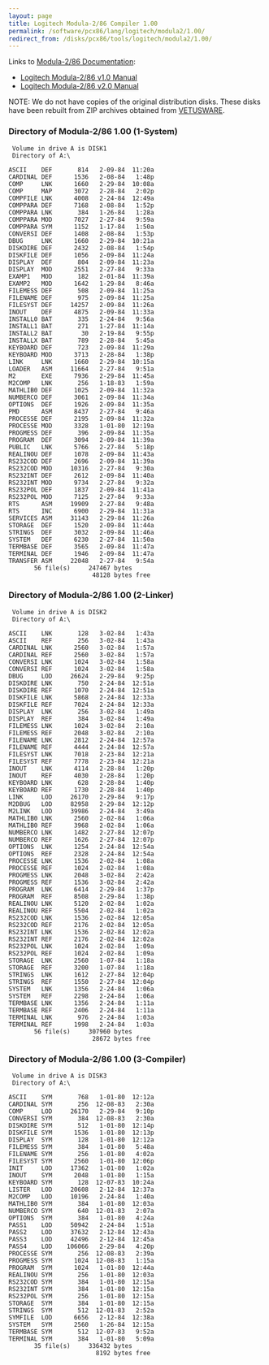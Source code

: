 ```yaml
---
layout: page
title: Logitech Modula-2/86 Compiler 1.00
permalink: /software/pcx86/lang/logitech/modula2/1.00/
redirect_from: /disks/pcx86/tools/logitech/modula2/1.00/
---
```


Links to [Modula-2/86 Documentation](http://www.bitsavers.org/pdf/logitech/modula-2/):

- [Logitech Modula-2/86 v1.0 Manual](http://www.bitsavers.org/pdf/logitech/modula-2/Logitech_Modula-2_86_1.0_Feb84.pdf)
- [Logitech Modula-2/86 v2.0 Manual](http://www.bitsavers.org/pdf/logitech/modula-2/Modula-2_86_Ver_2.00_Users_Manual_Apr86.pdf)

NOTE: We do not have copies of the original distribution disks.  These disks have been rebuilt from ZIP archives obtained
from [VETUSWARE](https://vetusware.com/download/MODULE%202%20_SETUP_DEBUG_COMPILER.DISCS%201.0/?id=11456).

### Directory of Modula-2/86 1.00 (1-System)

     Volume in drive A is DISK1
     Directory of A:\

    ASCII    DEF       814   2-09-84  11:20a
    CARDINAL DEF      1536   2-08-84   1:48p
    COMP     LNK      1660   2-29-84  10:08a
    COMP     MAP      3072   2-28-84   2:02p
    COMPFILE LNK      4008   2-24-84  12:49a
    COMPPARA DEF      7168   2-08-84   1:52p
    COMPPARA LNK       384   1-26-84   1:28a
    COMPPARA MOD      7027   2-27-84   9:59a
    COMPPARA SYM      1152   1-17-84   1:50a
    CONVERSI DEF      1408   2-08-84   1:53p
    DBUG     LNK      1660   2-29-84  10:21a
    DISKDIRE DEF      2432   2-08-84   1:54p
    DISKFILE DEF      1056   2-09-84  11:24a
    DISPLAY  DEF       804   2-09-84  11:23a
    DISPLAY  MOD      2551   2-27-84   9:33a
    EXAMP1   MOD       182   2-01-84  11:39a
    EXAMP2   MOD      1642   1-29-84   8:46a
    FILEMESS DEF       508   2-09-84  11:25a
    FILENAME DEF       975   2-09-84  11:25a
    FILESYST DEF     14257   2-09-84  11:26a
    INOUT    DEF      4875   2-09-84  11:33a
    INSTALL0 BAT       335   2-24-84   9:56a
    INSTALL1 BAT       271   1-27-84  11:14a
    INSTALL2 BAT        30   2-19-84   9:55p
    INSTALLX BAT       789   2-28-84   5:45a
    KEYBOARD DEF       723   2-09-84  11:29a
    KEYBOARD MOD      3713   2-28-84   1:38p
    LINK     LNK      1660   2-29-84  10:15a
    LOADER   ASM     11664   2-27-84   9:51a
    M2       EXE      7936   2-29-84  11:45a
    M2COMP   LNK       256   1-18-83   1:59a
    MATHLIB0 DEF      1025   2-09-84  11:32a
    NUMBERCO DEF      3061   2-09-84  11:34a
    OPTIONS  DEF      1926   2-09-84  11:35a
    PMD      ASM      8437   2-27-84   9:46a
    PROCESSE DEF      2195   2-09-84  11:32a
    PROCESSE MOD      3328   1-01-80  12:19a
    PROGMESS DEF       396   2-09-84  11:35a
    PROGRAM  DEF      3094   2-09-84  11:39a
    PUBLIC   LNK      5766   2-27-84   5:18p
    REALINOU DEF      1078   2-09-84  11:43a
    RS232COD DEF      2696   2-09-84  11:39a
    RS232COD MOD     10316   2-27-84   9:30a
    RS232INT DEF      2612   2-09-84  11:40a
    RS232INT MOD      9734   2-27-84   9:32a
    RS232POL DEF      1837   2-09-84  11:41a
    RS232POL MOD      7125   2-27-84   9:33a
    RTS      ASM     19909   2-27-84   9:48a
    RTS      INC      6900   2-29-84  11:31a
    SERVICES ASM     31143   2-29-84  11:26a
    STORAGE  DEF      1520   2-09-84  11:44a
    STRINGS  DEF      3032   2-09-84  11:46a
    SYSTEM   DEF      6230   2-27-84  11:50a
    TERMBASE DEF      3565   2-09-84  11:47a
    TERMINAL DEF      1946   2-09-84  11:47a
    TRANSFER ASM     22048   2-27-84   9:54a
           56 file(s)     247467 bytes
                           48128 bytes free

### Directory of Modula-2/86 1.00 (2-Linker)

     Volume in drive A is DISK2
     Directory of A:\

    ASCII    LNK       128   3-02-84   1:43a
    ASCII    REF       256   3-02-84   1:43a
    CARDINAL LNK      2560   3-02-84   1:57a
    CARDINAL REF      2560   3-02-84   1:57a
    CONVERSI LNK      1024   3-02-84   1:58a
    CONVERSI REF      1024   3-02-84   1:58a
    DBUG     LOD     26624   2-29-84   9:25p
    DISKDIRE LNK       750   2-24-84  12:51a
    DISKDIRE REF      1070   2-24-84  12:51a
    DISKFILE LNK      5868   2-24-84  12:33a
    DISKFILE REF      7024   2-24-84  12:33a
    DISPLAY  LNK       256   3-02-84   1:49a
    DISPLAY  REF       384   3-02-84   1:49a
    FILEMESS LNK      1024   3-02-84   2:10a
    FILEMESS REF      2048   3-02-84   2:10a
    FILENAME LNK      2812   2-24-84  12:57a
    FILENAME REF      4444   2-24-84  12:57a
    FILESYST LNK      7018   2-23-84  12:21a
    FILESYST REF      7778   2-23-84  12:21a
    INOUT    LNK      4114   2-28-84   1:20p
    INOUT    REF      4030   2-28-84   1:20p
    KEYBOARD LNK       628   2-28-84   1:40p
    KEYBOARD REF      1730   2-28-84   1:40p
    LINK     LOD     26170   2-29-84   9:17p
    M2DBUG   LOD     82958   2-29-84  12:12p
    M2LINK   LOD     39986   2-24-84   3:49a
    MATHLIB0 LNK      2560   2-02-84   1:06a
    MATHLIB0 REF      3968   2-02-84   1:06a
    NUMBERCO LNK      1482   2-27-84  12:07p
    NUMBERCO REF      1626   2-27-84  12:07p
    OPTIONS  LNK      1254   2-24-84  12:54a
    OPTIONS  REF      2328   2-24-84  12:54a
    PROCESSE LNK      1536   2-02-84   1:08a
    PROCESSE REF      1024   2-02-84   1:08a
    PROGMESS LNK      2048   3-02-84   2:42a
    PROGMESS REF      1536   3-02-84   2:42a
    PROGRAM  LNK      6414   2-29-84   1:37p
    PROGRAM  REF      8508   2-29-84   1:38p
    REALINOU LNK      5120   2-02-84   1:02a
    REALINOU REF      5504   2-02-84   1:02a
    RS232COD LNK      1536   2-02-84  12:05a
    RS232COD REF      2176   2-02-84  12:05a
    RS232INT LNK      1536   2-02-84  12:02a
    RS232INT REF      2176   2-02-84  12:02a
    RS232POL LNK      1024   2-02-84   1:09a
    RS232POL REF      1024   2-02-84   1:09a
    STORAGE  LNK      2560   1-07-84   1:18a
    STORAGE  REF      3200   1-07-84   1:18a
    STRINGS  LNK      1612   2-27-84  12:04p
    STRINGS  REF      1550   2-27-84  12:04p
    SYSTEM   LNK      1356   2-24-84   1:06a
    SYSTEM   REF      2298   2-24-84   1:06a
    TERMBASE LNK      1356   2-24-84   1:11a
    TERMBASE REF      2406   2-24-84   1:11a
    TERMINAL LNK       976   2-24-84   1:03a
    TERMINAL REF      1998   2-24-84   1:03a
           56 file(s)     307960 bytes
                           28672 bytes free

### Directory of Modula-2/86 1.00 (3-Compiler)

     Volume in drive A is DISK3
     Directory of A:\

    ASCII    SYM       768   1-01-80  12:12a
    CARDINAL SYM       256  12-08-83   2:30a
    COMP     LOD     26170   2-29-84   9:10p
    CONVERSI SYM       384  12-08-83   2:30a
    DISKDIRE SYM       512   1-01-80  12:14p
    DISKFILE SYM      1536   1-01-80  12:13p
    DISPLAY  SYM       128   1-01-80  12:12a
    FILEMESS SYM       384   1-01-80   5:48a
    FILENAME SYM       256   1-01-80   4:02a
    FILESYST SYM      2560   1-01-80  12:06p
    INIT     LOD     17362   1-01-80   1:02a
    INOUT    SYM      2048   1-01-80   1:15a
    KEYBOARD SYM       128  12-07-83  10:24a
    LISTER   LOD     20608   2-12-84  12:37a
    M2COMP   LOD     10196   2-24-84   1:40a
    MATHLIB0 SYM       384   1-01-80  12:03a
    NUMBERCO SYM       640  12-01-83   2:07a
    OPTIONS  SYM       384   1-01-80   4:24a
    PASS1    LOD     50942   2-24-84   1:51a
    PASS2    LOD     37632   2-12-84  12:43a
    PASS3    LOD     42496   2-12-84  12:45a
    PASS4    LOD    106066   2-29-84   4:20p
    PROCESSE SYM       256  12-08-83   2:39a
    PROGMESS SYM      1024  12-08-83   1:15a
    PROGRAM  SYM      1024   1-01-80  12:44a
    REALINOU SYM       256   1-01-80  12:03a
    RS232COD SYM       384   1-01-80  12:15a
    RS232INT SYM       384   1-01-80  12:15a
    RS232POL SYM       256   1-01-80  12:15a
    STORAGE  SYM       384   1-01-80  12:15a
    STRINGS  SYM       512  12-01-83   2:52a
    SYMFILE  LOD      6656   2-12-84  12:38a
    SYSTEM   SYM      2560   1-26-84  12:15a
    TERMBASE SYM       512  12-07-83   9:52a
    TERMINAL SYM       384   1-01-80   5:09a
           35 file(s)     336432 bytes
                            8192 bytes free

